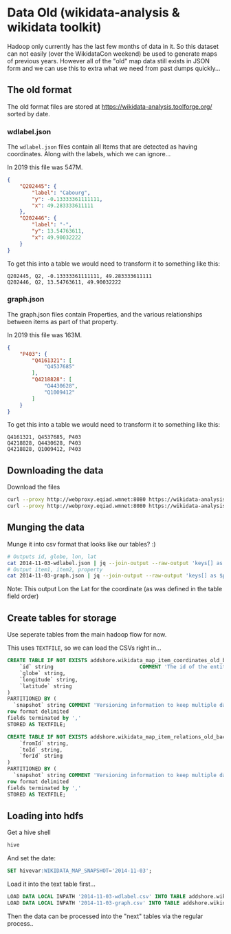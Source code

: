 # Data Old (wikidata-analysis & wikidata toolkit)

Hadoop only currently has the last few months of data in it.
So this dataset can not easily (over the WikidataCon weekend) be used to generate maps of previous years.
However all of the "old" map data still exists in JSON form and we can use this to extra what we need from past dumps quickly...

## The old format

The old format files are stored at https://wikidata-analysis.toolforge.org/ sorted by date.

### wdlabel.json

The `wdlabel.json` files contain all Items that are detected as having coordinates.
Along with the labels, which we can ignore...

In 2019 this file was 547M.

```json
{
    "Q202445": {
        "label": "Cabourg",
        "y": -0.13333361111111,
        "x": 49.283333611111
    },
    "Q202446": {
        "label": "-",
        "y": 13.54763611,
        "x": 49.90032222
    }
}
```

To get this into a table we would need to transform it to something like this:

```csv
Q202445, Q2, -0.13333361111111, 49.283333611111
Q202446, Q2, 13.54763611, 49.90032222
```

### graph.json

The graph.json files contain Properties, and the various relationships between items as part of that property.

In 2019 this file was 163M.

```json
{
    "P403": {
        "Q4161321": [
            "Q4537685"
        ],
        "Q4218828": [
            "Q4430628",
            "Q1009412"
        ]
    }
}
```

To get this into a table we would need to transform it to something like this:

```csv
Q4161321, Q4537685, P403
Q4218828, Q4430628, P403
Q4218828, Q1009412, P403
```

## Downloading the data

Download the files

```sh
curl --proxy http://webproxy.eqiad.wmnet:8080 https://wikidata-analysis.toolforge.org/2014/20141103/wdlabel.json > 2014-11-03-wdlabel.json
curl --proxy http://webproxy.eqiad.wmnet:8080 https://wikidata-analysis.toolforge.org/2014/20141103/graph.json > 2014-11-03-graph.json
```

## Munging the data

Munge it into csv format that looks like our tables? :)

```sh
# Outputs id, globe, lon, lat
cat 2014-11-03-wdlabel.json | jq --join-output --raw-output 'keys[] as $k | $k,"," ,"http://www.wikidata.org/entity/Q2",",", .[$k].y,",", .[$k].x, "\n"' > 2014-11-03-wdlabel.csv
# Output item1, item2, property
cat 2014-11-03-graph.json | jq --join-output --raw-output 'keys[] as $prop | .[$prop] | keys[] as $i1 | .[$i1][] as $i2 | $i1,",", $i2,",", $prop, "\n"' > 2014-11-03-graph.csv
```

Note: This output Lon the Lat for the coordinate (as was defined in the table field order)

## Create tables for storage

Use seperate tables from the main hadoop flow for now.

This uses `TEXTFILE`, so we can load the CSVs right in...

```sql
CREATE TABLE IF NOT EXISTS addshore.wikidata_map_item_coordinates_old_backfill_text (
    `id` string                            COMMENT 'The id of the entity, Q32753077 for instance',
    `globe` string,
    `longitude` string,
    `latitude` string
)
PARTITIONED BY (
  `snapshot` string COMMENT 'Versioning information to keep multiple datasets (YYYY-MM-DD for regular weekly imports)')
row format delimited 
fields terminated by ',' 
STORED AS TEXTFILE;

CREATE TABLE IF NOT EXISTS addshore.wikidata_map_item_relations_old_backfill_text (
    `fromId` string,
    `toId` string,
    `forId` string
)
PARTITIONED BY (
  `snapshot` string COMMENT 'Versioning information to keep multiple datasets (YYYY-MM-DD for regular weekly imports)')
row format delimited 
fields terminated by ',' 
STORED AS TEXTFILE;
```

## Loading into hdfs

Get a hive shell

```sh
hive
```

And set the date:

```sql
SET hivevar:WIKIDATA_MAP_SNAPSHOT='2014-11-03';
```


Load it into the text table first...

```sql
LOAD DATA LOCAL INPATH '2014-11-03-wdlabel.csv' INTO TABLE addshore.wikidata_map_item_coordinates_old_backfill_text PARTITION(snapshot="2014-11-03");
LOAD DATA LOCAL INPATH '2014-11-03-graph.csv' INTO TABLE addshore.wikidata_map_item_relations_old_backfill_text PARTITION(snapshot="2014-11-03");
```

Then the data can be processed into the "next" tables via the regular process..

